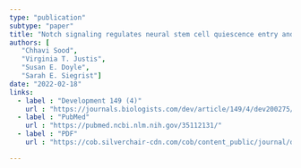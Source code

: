```yaml
---
type: "publication"
subtype: "paper"
title: "Notch signaling regulates neural stem cell quiescence entry and exit in Drosophila."
authors: [
   "Chhavi Sood",
   "Virginia T. Justis",
   "Susan E. Doyle",
   "Sarah E. Siegrist"]
date: "2022-02-18"
links:
  - label : "Development 149 (4)"
    url : "https://journals.biologists.com/dev/article/149/4/dev200275/274416/Notch-signaling-regulates-neural-stem-cell"
  - label : "PubMed"
    url : "https://pubmed.ncbi.nlm.nih.gov/35112131/"
  - label : "PDF"
    url : "https://cob.silverchair-cdn.com/cob/content_public/journal/dev/149/4/10.1242_dev.200275/1/dev200275.pdf?Expires=1666049236&Signature=bvd5HopXwZxnTvCl1BkngPj1OwdAVSR-9kLMGD0RQhzcknAt1Repub7J~LOcYL2vzb7JvRYN8BnSw~RAHZ7cF90NLu60yUJ8PGUNVlqMGxJkqa26H7Nch3lE6FdtVkOgtMxFIDLGQ-B4s0f9bff5odwr1mbSzf6vMYnkAMYtbHIE-DOUX612gFmye~7lYbySYG8dLkKe0jZNi1Tda9MpvdMlWkdXVYUZ~GS2t246QDRQKUIiWXv1hO0PcsP0sMdGnlR5gtr0yEgvgWtE-mkKHK5CnmA~8Txqeoue1cSeDrgnKKdFsQYoO3mCeRMfla8aIBTyB4dXAPf64wJs8VCNaw__&Key-Pair-Id=APKAIE5G5CRDK6RD3PGA"

---
```

